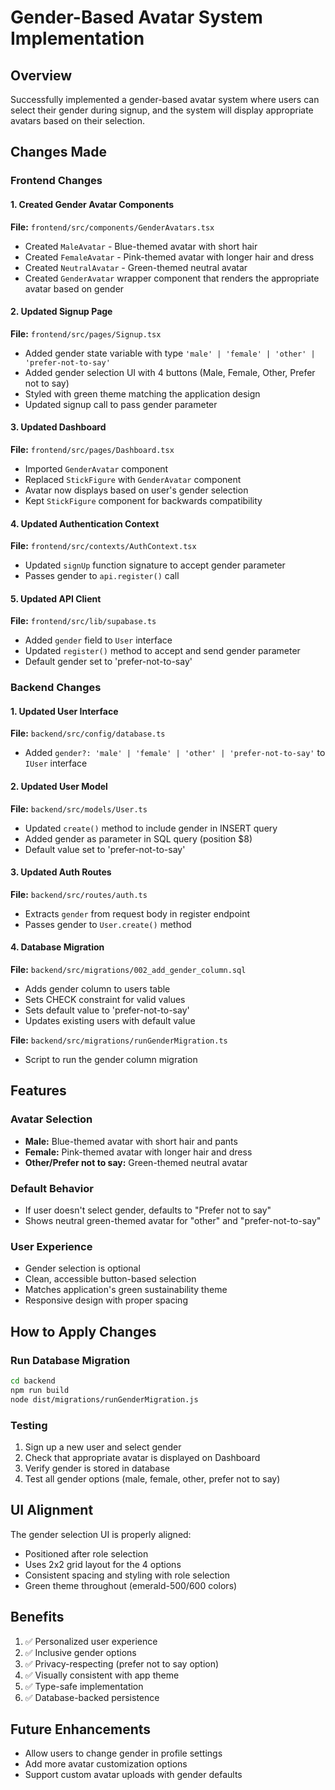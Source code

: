 # Gender-Based Avatar System Implementation

## Overview

Successfully implemented a gender-based avatar system where users can select their gender during signup, and the system will display appropriate avatars based on their selection.

## Changes Made

### Frontend Changes

#### 1. Created Gender Avatar Components

**File:** `frontend/src/components/GenderAvatars.tsx`

- Created `MaleAvatar` - Blue-themed avatar with short hair
- Created `FemaleAvatar` - Pink-themed avatar with longer hair and dress
- Created `NeutralAvatar` - Green-themed neutral avatar
- Created `GenderAvatar` wrapper component that renders the appropriate avatar based on gender

#### 2. Updated Signup Page

**File:** `frontend/src/pages/Signup.tsx`

- Added gender state variable with type `'male' | 'female' | 'other' | 'prefer-not-to-say'`
- Added gender selection UI with 4 buttons (Male, Female, Other, Prefer not to say)
- Styled with green theme matching the application design
- Updated signup call to pass gender parameter

#### 3. Updated Dashboard

**File:** `frontend/src/pages/Dashboard.tsx`

- Imported `GenderAvatar` component
- Replaced `StickFigure` with `GenderAvatar` component
- Avatar now displays based on user's gender selection
- Kept `StickFigure` component for backwards compatibility

#### 4. Updated Authentication Context

**File:** `frontend/src/contexts/AuthContext.tsx`

- Updated `signUp` function signature to accept gender parameter
- Passes gender to `api.register()` call

#### 5. Updated API Client

**File:** `frontend/src/lib/supabase.ts`

- Added `gender` field to `User` interface
- Updated `register()` method to accept and send gender parameter
- Default gender set to 'prefer-not-to-say'

### Backend Changes

#### 1. Updated User Interface

**File:** `backend/src/config/database.ts`

- Added `gender?: 'male' | 'female' | 'other' | 'prefer-not-to-say'` to `IUser` interface

#### 2. Updated User Model

**File:** `backend/src/models/User.ts`

- Updated `create()` method to include gender in INSERT query
- Added gender as parameter in SQL query (position $8)
- Default value set to 'prefer-not-to-say'

#### 3. Updated Auth Routes

**File:** `backend/src/routes/auth.ts`

- Extracts `gender` from request body in register endpoint
- Passes gender to `User.create()` method

#### 4. Database Migration

**File:** `backend/src/migrations/002_add_gender_column.sql`

- Adds gender column to users table
- Sets CHECK constraint for valid values
- Sets default value to 'prefer-not-to-say'
- Updates existing users with default value

**File:** `backend/src/migrations/runGenderMigration.ts`

- Script to run the gender column migration

## Features

### Avatar Selection

- **Male:** Blue-themed avatar with short hair and pants
- **Female:** Pink-themed avatar with longer hair and dress
- **Other/Prefer not to say:** Green-themed neutral avatar

### Default Behavior

- If user doesn't select gender, defaults to "Prefer not to say"
- Shows neutral green-themed avatar for "other" and "prefer-not-to-say"

### User Experience

- Gender selection is optional
- Clean, accessible button-based selection
- Matches application's green sustainability theme
- Responsive design with proper spacing

## How to Apply Changes

### Run Database Migration

```bash
cd backend
npm run build
node dist/migrations/runGenderMigration.js
```

### Testing

1. Sign up a new user and select gender
2. Check that appropriate avatar is displayed on Dashboard
3. Verify gender is stored in database
4. Test all gender options (male, female, other, prefer not to say)

## UI Alignment

The gender selection UI is properly aligned:

- Positioned after role selection
- Uses 2x2 grid layout for the 4 options
- Consistent spacing and styling with role selection
- Green theme throughout (emerald-500/600 colors)

## Benefits

1. ✅ Personalized user experience
2. ✅ Inclusive gender options
3. ✅ Privacy-respecting (prefer not to say option)
4. ✅ Visually consistent with app theme
5. ✅ Type-safe implementation
6. ✅ Database-backed persistence

## Future Enhancements

- Allow users to change gender in profile settings
- Add more avatar customization options
- Support custom avatar uploads with gender defaults
